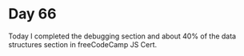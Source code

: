 # Day 66

Today I completed the debugging section and about 40% of the data structures section in freeCodeCamp JS Cert.
